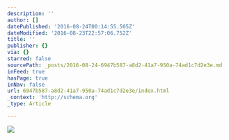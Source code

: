 ```yaml
---
description: ''
author: []
datePublished: '2016-08-24T00:14:55.505Z'
dateModified: '2016-08-23T22:57:06.752Z'
title: ''
publisher: {}
via: {}
starred: false
sourcePath: _posts/2016-08-24-6947b587-a8d2-41a7-950a-74ad1c7d2e3e.md
inFeed: true
hasPage: true
inNav: false
url: 6947b587-a8d2-41a7-950a-74ad1c7d2e3e/index.html
_context: 'http://schema.org'
_type: Article

---
```

![](https://the-grid-user-content.s3-us-west-2.amazonaws.com/3a062aea-27c2-4982-a3e2-40a81383e9c8.jpg)